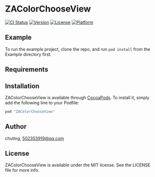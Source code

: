 # ZAColorChooseView

[![CI Status](http://img.shields.io/travis/chuting/ZAColorChooseView.svg?style=flat)](https://travis-ci.org/chuting/ZAColorChooseView)
[![Version](https://img.shields.io/cocoapods/v/ZAColorChooseView.svg?style=flat)](http://cocoapods.org/pods/ZAColorChooseView)
[![License](https://img.shields.io/cocoapods/l/ZAColorChooseView.svg?style=flat)](http://cocoapods.org/pods/ZAColorChooseView)
[![Platform](https://img.shields.io/cocoapods/p/ZAColorChooseView.svg?style=flat)](http://cocoapods.org/pods/ZAColorChooseView)

## Example

To run the example project, clone the repo, and run `pod install` from the Example directory first.

## Requirements

## Installation

ZAColorChooseView is available through [CocoaPods](http://cocoapods.org). To install
it, simply add the following line to your Podfile:

```ruby
pod "ZAColorChooseView"
```

## Author

chuting, 502353919@qq.com

## License

ZAColorChooseView is available under the MIT license. See the LICENSE file for more info.
